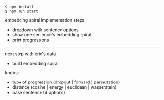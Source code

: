     $ npm install
    $ npm run start

embedding spiral implementation steps

- dropdown with sentence options
- show one sentence's embedding spiral
- print progressions

---

next step with eric's data

- build embedding spiral

knobs:
- type of progression (dropout | forward | permutation)
- distance (cosine | energy | euclidean | wasserstein)
- base sentence (4 options)


